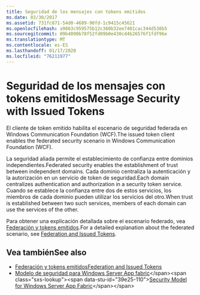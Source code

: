 ```yaml
---
title: Seguridad de los mensajes con tokens emitidos
ms.date: 03/30/2017
ms.assetid: 731fc871-54d0-4689-90fd-1c9415c45621
ms.openlocfilehash: a9863c959575b12c360b32ee7401cac344d538b5
ms.sourcegitcommit: 09b4090b78f52fd09b0e430cd4b26576f1fdf96e
ms.translationtype: MT
ms.contentlocale: es-ES
ms.lasthandoff: 01/17/2020
ms.locfileid: "76211977"
---
```

# <a name="message-security-with-issued-tokens"></a><span data-ttu-id="39e25-102">Seguridad de los mensajes con tokens emitidos</span><span class="sxs-lookup"><span data-stu-id="39e25-102">Message Security with Issued Tokens</span></span>
<span data-ttu-id="39e25-103">El cliente de token emitido habilita el escenario de seguridad federada en Windows Communication Foundation (WCF).</span><span class="sxs-lookup"><span data-stu-id="39e25-103">The issued token client enables the federated security scenario in Windows Communication Foundation (WCF).</span></span>  
  
 <span data-ttu-id="39e25-104">La seguridad aliada permite el establecimiento de confianza entre dominios independientes.</span><span class="sxs-lookup"><span data-stu-id="39e25-104">Federated security enables the establishment of trust between independent domains.</span></span> <span data-ttu-id="39e25-105">Cada dominio centraliza la autenticación y la autorización en un servicio de token de seguridad.</span><span class="sxs-lookup"><span data-stu-id="39e25-105">Each domain centralizes authentication and authorization in a security token service.</span></span> <span data-ttu-id="39e25-106">Cuando se establece la confianza entre dos de estos servicios, los miembros de cada dominio pueden utilizar los servicios del otro.</span><span class="sxs-lookup"><span data-stu-id="39e25-106">When trust is established between two such services, members of each domain can use the services of the other.</span></span>  
  
 <span data-ttu-id="39e25-107">Para obtener una explicación detallada sobre el escenario federado, vea [Federación y tokens emitidos](../../../../docs/framework/wcf/feature-details/federation-and-issued-tokens.md).</span><span class="sxs-lookup"><span data-stu-id="39e25-107">For a detailed explanation about the federated scenario, see [Federation and Issued Tokens](../../../../docs/framework/wcf/feature-details/federation-and-issued-tokens.md).</span></span>  
  
## <a name="see-also"></a><span data-ttu-id="39e25-108">Vea también</span><span class="sxs-lookup"><span data-stu-id="39e25-108">See also</span></span>

- [<span data-ttu-id="39e25-109">Federación y tokens emitidos</span><span class="sxs-lookup"><span data-stu-id="39e25-109">Federation and Issued Tokens</span></span>](../../../../docs/framework/wcf/feature-details/federation-and-issued-tokens.md)
- <span data-ttu-id="39e25-110">[Modelo de seguridad para Windows Server App fabric](https://docs.microsoft.com/previous-versions/appfabric/ee677202(v=azure.10))</span><span class="sxs-lookup"><span data-stu-id="39e25-110">[Security Model for Windows Server App Fabric](https://docs.microsoft.com/previous-versions/appfabric/ee677202(v=azure.10))</span></span>
